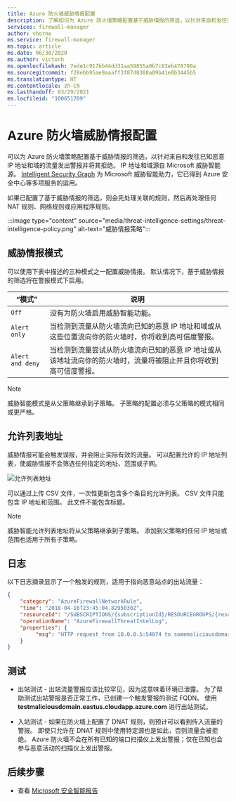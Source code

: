 ```yaml
---
title: Azure 防火墙威胁情报配置
description: 了解如何为 Azure 防火墙策略配置基于威胁情报的筛选，以针对来自和发往已知恶意 IP 地址和域的流量发出警报并将其拒绝。
services: firewall-manager
author: vhorne
ms.service: firewall-manager
ms.topic: article
ms.date: 06/30/2020
ms.author: victorh
ms.openlocfilehash: 7ede1c917bb44dd31aa59855a0b7c83eb478700a
ms.sourcegitcommit: f28ebb95ae9aaaff3f87d8388a09b41e0b3445b5
ms.translationtype: HT
ms.contentlocale: zh-CN
ms.lasthandoff: 03/29/2021
ms.locfileid: "100651709"
---
```

# <a name="azure-firewall-threat-intelligence-configuration"></a>Azure 防火墙威胁情报配置

可以为 Azure 防火墙策略配置基于威胁情报的筛选，以针对来自和发往已知恶意 IP 地址和域的流量发出警报并将其拒绝。 IP 地址和域源自 Microsoft 威胁智能源。 [Intelligent Security Graph](https://www.microsoft.com/security/operations/intelligence) 为 Microsoft 威胁智能助力，它已得到 Azure 安全中心等多项服务的运用。<br>

如果已配置了基于威胁情报的筛选，则会先处理关联的规则，然后再处理任何 NAT 规则、网络规则或应用程序规则。

:::image type="content" source="media/threat-intelligence-settings/threat-intelligence-policy.png" alt-text="威胁情报策略":::

## <a name="threat-intelligence-mode"></a>威胁情报模式

可以使用下表中描述的三种模式之一配置威胁情报。 默认情况下，基于威胁情报的筛选将在警报模式下启用。

|“模式” |说明  |
|---------|---------|
|`Off`     | 没有为防火墙启用威胁智能功能。 |
|`Alert only`     | 当检测到流量从防火墙流向已知的恶意 IP 地址和域或从这些位置流向你的防火墙时，你将收到高可信度警报。 |
|`Alert and deny`     | 当检测到流量尝试从防火墙流向已知的恶意 IP 地址或从该地址流向你的防火墙时，流量将被阻止并且你将收到高可信度警报。 |

> [!NOTE]
> 威胁智能模式是从父策略继承到子策略。 子策略的配置必须与父策略的模式相同或更严格。

## <a name="allowlist-addresses"></a>允许列表地址

威胁情报可能会触发误报，并会阻止实际有效的流量。 可以配置允许的 IP 地址列表，使威胁情报不会筛选任何指定的地址、范围或子网。  

![允许列表地址](media/threat-intelligence-settings/allow-list.png)

可以通过上传 CSV 文件，一次性更新包含多个条目的允许列表。 CSV 文件只能包含 IP 地址和范围。 此文件不能包含标题。

> [!NOTE]
> 威胁智能允许列表地址将从父策略继承到子策略。 添加到父策略的任何 IP 地址或范围也适用于所有子策略。

## <a name="logs"></a>日志

以下日志摘录显示了一个触发的规则，适用于指向恶意站点的出站流量：

```json
{
    "category": "AzureFirewallNetworkRule",
    "time": "2018-04-16T23:45:04.8295030Z",
    "resourceId": "/SUBSCRIPTIONS/{subscriptionId}/RESOURCEGROUPS/{resourceGroupName}/PROVIDERS/MICROSOFT.NETWORK/AZUREFIREWALLS/{resourceName}",
    "operationName": "AzureFirewallThreatIntelLog",
    "properties": {
         "msg": "HTTP request from 10.0.0.5:54074 to somemaliciousdomain.com:80. Action: Alert. ThreatIntel: Bot Networks"
    }
}
```

## <a name="testing"></a>测试

- 出站测试 - 出站流量警报应该比较罕见，因为这意味着环境已泄露。 为了帮助测试出站警报是否正常工作，已创建一个触发警报的测试 FQDN。 使用 **testmaliciousdomain.eastus.cloudapp.azure.com** 进行出站测试。

- 入站测试 - 如果在防火墙上配置了 DNAT 规则，则预计可以看到传入流量的警报。 即使只允许在 DNAT 规则中使用特定源也是如此，否则流量会被拒绝。 Azure 防火墙不会在所有已知的端口扫描仪上发出警报；仅在已知也会参与恶意活动的扫描仪上发出警报。

## <a name="next-steps"></a>后续步骤

- 查看 [Microsoft 安全智能报告](https://www.microsoft.com/en-us/security/operations/security-intelligence-report)
